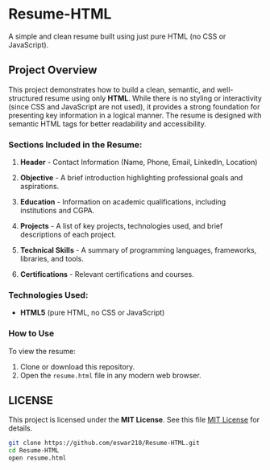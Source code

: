 # Resume-HTML
A simple and clean resume built using just pure HTML (no CSS or JavaScript).

## Project Overview

This project demonstrates how to build a clean, semantic, and well-structured resume using only **HTML**. While there is no styling or interactivity (since CSS and JavaScript are not used), it provides a strong foundation for presenting key information in a logical manner. The resume is designed with semantic HTML tags for better readability and accessibility.

### Sections Included in the Resume:

1. **Header** - Contact Information (Name, Phone, Email, LinkedIn, Location)
   
2. **Objective** - A brief introduction highlighting professional goals and aspirations.
   
3. **Education** - Information on academic qualifications, including institutions and CGPA.
   
4. **Projects** - A list of key projects, technologies used, and brief descriptions of each project.
   
5. **Technical Skills** - A summary of programming languages, frameworks, libraries, and tools.
   
6. **Certifications** - Relevant certifications and courses.

### Technologies Used:

- **HTML5** (pure HTML, no CSS or JavaScript)
  
### How to Use

To view the resume:

1. Clone or download this repository.
2. Open the `resume.html` file in any modern web browser.

## LICENSE
This project is licensed under the **MIT License**. See this file [MIT License](LICENSE) for details.


```bash
git clone https://github.com/eswar210/Resume-HTML.git
cd Resume-HTML
open resume.html

